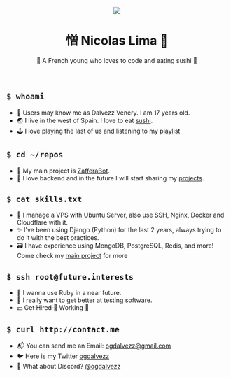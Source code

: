 <p align="center">
<img src="https://media.discordapp.net/attachments/1213610027047452733/1220522367512481953/A3F49087-613A-41A9-8EF5-9031D7AE04D8.gif?ex=66a04408&is=669ef288&hm=d4e2c1d35bb66216e11f796610e0bb63e0d0011fe903f18e8fef6cc7143f61a1&=">
</p>
<h1 align="center">憎 Nicolas Lima 🎈</h1>

  <p align="center">
    🍣 A French young who loves to code and eating sushi 🍣
    <!---I know that `br` is not the best way of do it, but i just think on that-->
    <br />
    <br />
    <br />
  </p>
  
## ```$ whoami ```

- 👤 Users may know me as Dalvezz Venery. I am 17 years old. 
- 🌏 I live in the west of Spain. I love to eat [sushi](https://pt.wikipedia.org/wiki/Sushi).
- 🕹 I love playing the last of us and listening to my [playlist](https://open.spotify.com/playlist/1c8OpwiCgZlO30RfrOFQhX?si=839af679bbb44024)

## ```$ cd ~/repos```

- 🥇 My main project is [ZafferaBot](https://github.com/Zaffera).
- 💜 I love backend and in the future I will start sharing my [projects](https://github.com/ogdalvezz?tab=repositories).

## ```$ cat skills.txt```

- 📡 I manage a VPS with Ubuntu Server, also use SSH, Nginx, Docker and Cloudflare with it.
- ✨ I've been using Django (Python) for the last 2 years, always trying to do it with the best practices.
- 🗃 I have experience using MongoDB, PostgreSQL, Redis, and more! Come check my [main project](https://github.com/Zaffera) for more

## ```$ ssh root@future.interests ```

- 🍧 I wanna use Ruby in a near future.
- 🔐 I really want to get better at testing software.
- 💵 ~~Get Hired 🚀~~ Working 💪

## ```$ curl http://contact.me ```

- 📬 You can send me an Email: [ogdalvezz@gmail.com](mailto:ogdalvezz@gmail.com)
- 🐦 Here is my Twitter [ogdalvezz](https://twitter.com/ogdalvez)
- 🖤 What about Discord? [@ogdalvezz](https://discord.com/invite/realplug)
